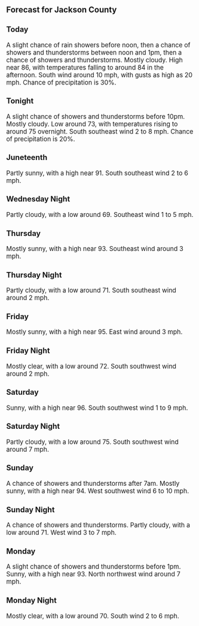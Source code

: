 <div>
   <h2>Forecast for Jackson County</h2>
   <p>
      <div style="font-size:120%">
         <h3>Today</h3>A slight chance of rain showers before noon, then a chance of showers and thunderstorms between noon and 1pm, then a chance
         of showers and thunderstorms. Mostly cloudy. High near 86, with temperatures falling to around 84 in the afternoon. South
         wind around 10 mph, with gusts as high as 20 mph. Chance of precipitation is 30%.<br></div>
   </p>
   <p>
      <div style="font-size:120%">
         <h3>Tonight</h3>A slight chance of showers and thunderstorms before 10pm. Mostly cloudy. Low around 73, with temperatures rising to around
         75 overnight. South southeast wind 2 to 8 mph. Chance of precipitation is 20%.<br></div>
   </p>
   <p>
      <div style="font-size:120%">
         <h3>Juneteenth</h3>Partly sunny, with a high near 91. South southeast wind 2 to 6 mph.<br></div>
   </p>
   <p>
      <div style="font-size:120%">
         <h3>Wednesday Night</h3>Partly cloudy, with a low around 69. Southeast wind 1 to 5 mph.<br></div>
   </p>
   <p>
      <div style="font-size:120%">
         <h3>Thursday</h3>Mostly sunny, with a high near 93. Southeast wind around 3 mph.<br></div>
   </p>
   <p>
      <div style="font-size:120%">
         <h3>Thursday Night</h3>Partly cloudy, with a low around 71. South southeast wind around 2 mph.<br></div>
   </p>
   <p>
      <div style="font-size:120%">
         <h3>Friday</h3>Mostly sunny, with a high near 95. East wind around 3 mph.<br></div>
   </p>
   <p>
      <div style="font-size:120%">
         <h3>Friday Night</h3>Mostly clear, with a low around 72. South southwest wind around 2 mph.<br></div>
   </p>
   <p>
      <div style="font-size:120%">
         <h3>Saturday</h3>Sunny, with a high near 96. South southwest wind 1 to 9 mph.<br></div>
   </p>
   <p>
      <div style="font-size:120%">
         <h3>Saturday Night</h3>Partly cloudy, with a low around 75. South southwest wind around 7 mph.<br></div>
   </p>
   <p>
      <div style="font-size:120%">
         <h3>Sunday</h3>A chance of showers and thunderstorms after 7am. Mostly sunny, with a high near 94. West southwest wind 6 to 10 mph.<br></div>
   </p>
   <p>
      <div style="font-size:120%">
         <h3>Sunday Night</h3>A chance of showers and thunderstorms. Partly cloudy, with a low around 71. West wind 3 to 7 mph.<br></div>
   </p>
   <p>
      <div style="font-size:120%">
         <h3>Monday</h3>A slight chance of showers and thunderstorms before 1pm. Sunny, with a high near 93. North northwest wind around 7 mph.<br></div>
   </p>
   <p>
      <div style="font-size:120%">
         <h3>Monday Night</h3>Mostly clear, with a low around 70. South wind 2 to 6 mph.<br></div>
   </p>
</div>